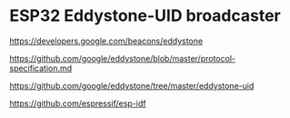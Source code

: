 ESP32 Eddystone-UID broadcaster
===============================

https://developers.google.com/beacons/eddystone

https://github.com/google/eddystone/blob/master/protocol-specification.md

https://github.com/google/eddystone/tree/master/eddystone-uid

https://github.com/espressif/esp-idf
